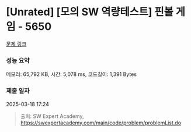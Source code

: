 # [Unrated] [모의 SW 역량테스트] 핀볼 게임 - 5650 

[문제 링크](https://swexpertacademy.com/main/code/problem/problemDetail.do?contestProbId=AWXRF8s6ezEDFAUo) 

### 성능 요약

메모리: 65,792 KB, 시간: 5,078 ms, 코드길이: 1,391 Bytes

### 제출 일자

2025-03-18 17:24



> 출처: SW Expert Academy, https://swexpertacademy.com/main/code/problem/problemList.do